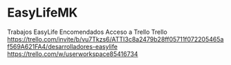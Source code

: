 # EasyLifeMK
Trabajos EasyLife Encomendados
Acceso a Trello
Trello https://trello.com/invite/b/vu7Tkzs6/ATTI3c8a2479b28ff05711f072205465af569A621FA4/desarrolladores-easylife
https://trello.com/w/userworkspace85416734
